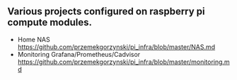 
## Various projects configured on raspberry pi compute modules.
* Home NAS https://github.com/przemekgorzynski/pi_infra/blob/master/NAS.md
* Monitoring Grafana/Prometheus/Cadvisor https://github.com/przemekgorzynski/pi_infra/blob/master/monitoring.md
